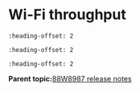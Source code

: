 # Wi-Fi throughput


```{include} ../topics/throughput_test_setup.md
:heading-offset: 2
```

```{include} ../topics/sta_throughput.md
:heading-offset: 2
```

```{include} ../topics/mobile_ap_throughput.md
:heading-offset: 2
```

**Parent topic:**[88W8987 release notes](../topics/88w8987-release-notes.md)

